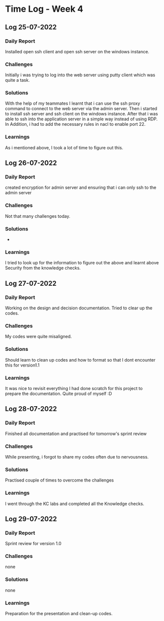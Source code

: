 # Time Log - Week 4

## Log 25-07-2022

### Daily Report

Installed open ssh client and open ssh server on the windows instance. 
### Challenges

Initially i was trying to log into the web server using putty client which was quite a task. 

### Solutions

With the help of my teammates I learnt that i can use the ssh proxy command to connect to the web server via the admin server. Then i started to install ssh server and ssh client on the windows instance. After that i was able to ssh into the application server in a simple way instead of using RDP. In Addition, i had to add the necessary rules in nacl to enable port 22.

### Learnings

As i mentioned above, I took a lot of time to figure out this.

## Log 26-07-2022

### Daily Report

created encryption for admin server and ensuring that i can only ssh to the admin server
### Challenges

Not that many challenges today.

### Solutions

-
### Learnings

I tried to look up for the information to figure out the above and learnt above Security from the knowledge checks.

## Log 27-07-2022

### Daily Report

Working on the design and decision documentation. Tried to clear up the codes.

### Challenges

My codes were quite misaligned. 

### Solutions

Should learn to clean up codes and how to format so that I dont encounter this for version1.1

### Learnings

It was nice to revisit everything I had done scratch for this project to prepare the documentation. Quite proud of myself :D

## Log 28-07-2022

### Daily Report

Finished all documentation and practised for tomorrow's sprint review

### Challenges

 While presenting, i forgot to share my codes often due to nervousness.

### Solutions

 Practised couple of times to overcome the challenges

### Learnings

 I went through the KC labs and completed all the Knowledge checks.


## Log 29-07-2022

### Daily Report

Sprint review for version 1.0

### Challenges


none

### Solutions

none
### Learnings

Preparation for the presentation and clean-up codes.